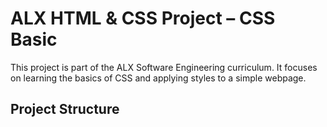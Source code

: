 # ALX HTML & CSS Project – CSS Basic

This project is part of the ALX Software Engineering curriculum. It focuses on learning the basics of CSS and applying styles to a simple webpage.

## Project Structure
